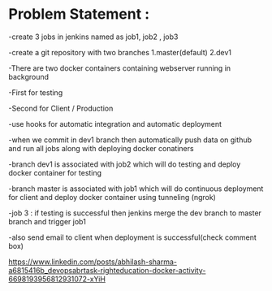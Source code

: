 # Problem Statement :
-create 3 jobs in jenkins named as job1, job2 , job3

-create a git repository with two branches 1.master(default) 2.dev1

-There are two docker containers containing webserver running in background

-First for testing

-Second for Client / Production

-use hooks for automatic integration and automatic deployment

-when we commit in dev1 branch then automatically push data on github and run all jobs along with deploying docker conatiners

-branch dev1 is associated with job2 which will do testing and deploy docker container for testing

-branch master is associated with job1 which will do continuous deployment for client and deploy docker container using tunneling (ngrok)

-job 3 : if testing is successful then jenkins merge the dev branch to master branch and trigger job1

-also send email to client when deployment is successful(check comment box)

https://www.linkedin.com/posts/abhilash-sharma-a6815416b_devopsabrtask-righteducation-docker-activity-6698193956812931072-xYiH
